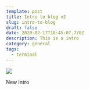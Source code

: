```yaml
---
template: post
title: Intro to blog v2
slug: intro-to-blog
draft: false
date: 2020-02-17T18:45:07.770Z
description: This is a intro
category: general
tags:
  - terminal
---
```

![](/media/Intro.png)

New intro
